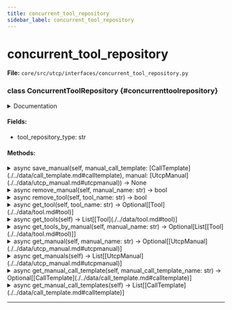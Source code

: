 ```yaml
---
title: concurrent_tool_repository
sidebar_label: concurrent_tool_repository
---
```


# concurrent_tool_repository

**File:** `core/src/utcp/interfaces/concurrent_tool_repository.py`

### class ConcurrentToolRepository {#concurrenttoolrepository}

<details>
<summary>Documentation</summary>

Abstract interface for tool and provider storage implementations.

Defines the contract for repositories that manage the lifecycle and storage

**Of Utcp Tools And Call Templates. Repositories Are Responsible For**

- Persisting provider configurations and their associated tools
- Providing efficient lookup and retrieval operations
- Managing relationships between call templates and tools
- Ensuring data consistency during operations
- Thread safety

The repository interface supports both individual and bulk operations,
allowing for flexible implementation strategies ranging from simple
in-memory storage to sophisticated database backends.



**Note**

All methods are async to support both synchronous and asynchronous
storage implementations.
</details>

#### Fields:

- tool_repository_type: str

#### Methods:

<details>
<summary>async save_manual(self, manual_call_template: [CallTemplate](./../data/call_template.md#calltemplate), manual: [UtcpManual](./../data/utcp_manual.md#utcpmanual)) -> None</summary>

Save a manual and its tools in the repository.


**Args**

- **`manual_call_template`**: The call template associated with the manual to save.
- **`manual`**: The manual to save.
</details>

<details>
<summary>async remove_manual(self, manual_name: str) -> bool</summary>

Remove a manual and its tools from the repository.


**Args**

- **`manual_name`**: The name of the manual to remove.



**Returns**

True if the manual was removed, False otherwise.
</details>

<details>
<summary>async remove_tool(self, tool_name: str) -> bool</summary>

Remove a tool from the repository.


**Args**

- **`tool_name`**: The name of the tool to remove.



**Returns**

True if the tool was removed, False otherwise.
</details>

<details>
<summary>async get_tool(self, tool_name: str) -> Optional[[Tool](./../data/tool.md#tool)]</summary>

Get a tool from the repository.


**Args**

- **`tool_name`**: The name of the tool to retrieve.



**Returns**

The tool if found, otherwise None.
</details>

<details>
<summary>async get_tools(self) -> List[[Tool](./../data/tool.md#tool)]</summary>

Get all tools from the repository.


**Returns**

A list of tools.
</details>

<details>
<summary>async get_tools_by_manual(self, manual_name: str) -> Optional[List[[Tool](./../data/tool.md#tool)]]</summary>

Get tools associated with a specific manual.


**Args**

- **`manual_name`**: The name of the manual.



**Returns**

A list of tools associated with the manual, or None if the manual is not found.
</details>

<details>
<summary>async get_manual(self, manual_name: str) -> Optional[[UtcpManual](./../data/utcp_manual.md#utcpmanual)]</summary>

Get a manual from the repository.


**Args**

- **`manual_name`**: The name of the manual to retrieve.



**Returns**

The manual if found, otherwise None.
</details>

<details>
<summary>async get_manuals(self) -> List[[UtcpManual](./../data/utcp_manual.md#utcpmanual)]</summary>

Get all manuals from the repository.


**Returns**

A list of manuals.
</details>

<details>
<summary>async get_manual_call_template(self, manual_call_template_name: str) -> Optional[[CallTemplate](./../data/call_template.md#calltemplate)]</summary>

Get a manual call template from the repository.


**Args**

- **`manual_call_template_name`**: The name of the manual call template to retrieve.



**Returns**

The manual call template if found, otherwise None.
</details>

<details>
<summary>async get_manual_call_templates(self) -> List[[CallTemplate](./../data/call_template.md#calltemplate)]</summary>

Get all manual call templates from the repository.


**Returns**

A list of manual call templates.
</details>

---
